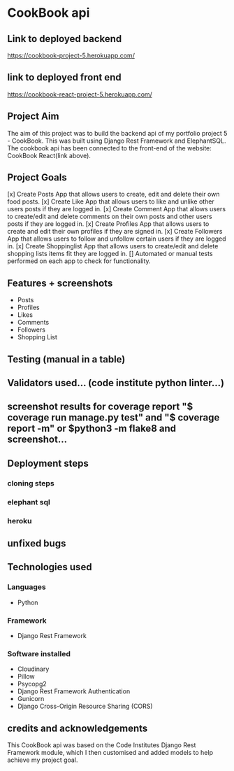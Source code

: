 # CookBook api

## Link to deployed backend
https://cookbook-project-5.herokuapp.com/

## link to deployed front end
https://cookbook-react-project-5.herokuapp.com/

## Project Aim
The aim of this project was to build the backend api of my portfolio project 5 - CookBook.
This was built using Django Rest Framework and ElephantSQL. The cookbook api has been connected to the front-end of the website: CookBook React(link above).


## Project Goals
[x] Create Posts App that allows users to create, edit and delete their own food posts.
[x] Create Like App that allows users to like and unlike other users posts if they are logged in.
[x] Create Comment App that allows users to create/edit and delete comments on their own posts and other users posts if they are logged in.
[x] Create Profiles App that allows users to create and edit their own profiles if they are signed in.
[x] Create Followers App that allows users to follow and unfollow certain users if they are logged in.
[x] Create Shoppinglist App that allows users to create/edit and delete shopping lists items fit they are logged in.
[] Automated or manual tests performed on each app to check for functionality.

## Features + screenshots
- Posts
- Profiles
- Likes
- Comments
- Followers
- Shopping List


## Testing (manual in a table)

## Validators used... (code institute python linter...)
## screenshot results for coverage report "$ coverage run manage.py test" and "$ coverage report -m" or $python3 -m flake8 and screenshot...


## Deployment steps
### cloning steps
### elephant sql 
### heroku

## unfixed bugs

## Technologies used
### Languages
- Python

### Framework
- Django Rest Framework

### Software installed
- Cloudinary
- Pillow
- Psycopg2
- Django Rest Framework Authentication
- Gunicorn
- Django Cross-Origin Resource Sharing (CORS)


## credits and acknowledgements
This CookBook api was based on the Code Institutes Django Rest Framework module, which I then customised and added models to help achieve my project goal.

